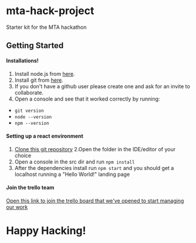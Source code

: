 # mta-hack-project
Starter kit for the MTA hackathon

## Getting Started 

#### Installations!
1. Install node.js from [here](https://nodejs.org/en/).
2. Install git from [here](https://git-scm.com/download/win).
3. If you don't have a github user please create one and ask for an invite to collaborate.
4. Open a console and see that it worked correctly by running:
* `git version`
* `node --version`
* `npm --version`

#### Setting up a react environment

1. [Clone this git repository](https://github.com/omrisk/mta-hack-project.git)
2.Open the folder in the IDE/editor of your choice
3. Open a console in the src dir and run `npm install`
4. After the dependencies install run `npm start` and you should get a localhost running a "Hello World!" landing page

#### Join the trello team
[Open this link to join the trello board that we've opened to start managing our work](https://trello.com/invite/b/JXu86svA/f9b5054dfad854c7193e1b8042de316d/app-development-roadmap)


 # Happy Hacking!
 
